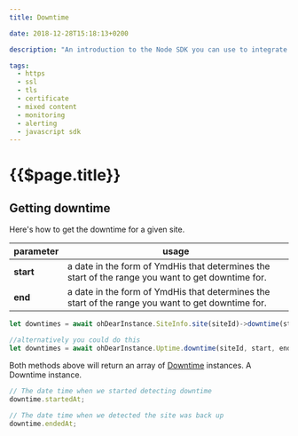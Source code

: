 ```yaml
---
title: Downtime

date: 2018-12-28T15:18:13+0200

description: "An introduction to the Node SDK you can use to integrate Oh Dear! into your own software."

tags:
  - https
  - ssl
  - tls 
  - certificate
  - mixed content
  - monitoring
  - alerting
  - javascript sdk
---
```


# {{$page.title}}

<Info/>

## Getting downtime 
Here's how to get the downtime for a given site.

| parameter | usage                                                                                             |
| --------- | ------------------------------------------------------------------------------------------------- |
| **start** | a date in the form of YmdHis that determines the start of the range you want to get downtime for. |
| **end**   | a date in the form of YmdHis that determines the start of the range you want to get downtime for. |


```js
let downtimes = await ohDearInstance.SiteInfo.site(siteId)->downtime(start, end, split);

//alternatively you could do this
let downtimes = await ohDearInstance.Uptime.downtime(siteId, start, end);
```

Both methods above will return an array of [Downtime](../guide/classes/downtime.md) instances. A Downtime instance.

```js
// The date time when we started detecting downtime
downtime.startedAt;

// The date time when we detected the site was back up
downtime.endedAt;
```

<HelpBlock/>